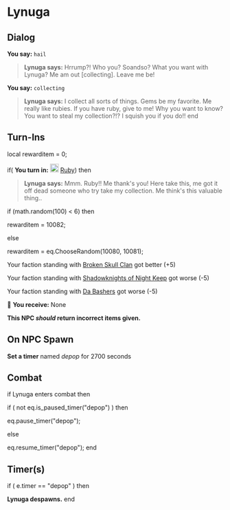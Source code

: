 # Lynuga
## Dialog

**You say:** `hail`



>**Lynuga says:** Hrrump?! Who you? Soandso? What you want with Lynuga? Me am out [collecting]. Leave me be!

**You say:** `collecting`



>**Lynuga says:** I collect all sorts of things. Gems be my favorite. Me really like rubies. If you have ruby, give to me! Why you want to know? You want to steal my collection?!? I squish you if you do!!
end

## Turn-Ins



local rewarditem = 0;



if( **You turn in:** <img style="background:url(/static/icons/blank_slot.gif);width:20px;height:20px;" src="/static/icons/item_964.png" alt="" /> <a
                                href="/item/10035" data-url="10035" class="tooltip-link link">Ruby</a>) then 


>**Lynuga says:** Mmm. Ruby!! Me thank's you! Here take this, me got it off dead someone who try take my collection. Me think's this valuable thing..


if (math.random(100) < 6) then 



rewarditem = 10082; 


else



rewarditem = eq.ChooseRandom(10080, 10081); 



Your faction standing with [Broken Skull Clan](/faction/222) got better (<span class='text-success'>+5</span>)


Your faction standing with [Shadowknights of Night Keep](/faction/308) got worse (<span class='text-danger'>-5</span>)


Your faction standing with [Da Bashers](/faction/235) got worse (<span class='text-danger'>-5</span>)


 &#127873; **You receive:** None 

 

**This NPC *should* return incorrect items given.**

## On NPC Spawn

**Set a timer** named *depop* for 2700 seconds
## Combat

if  Lynuga enters combat  then


if ( not eq.is_paused_timer("depop") ) then



eq.pause_timer("depop");


else


eq.resume_timer("depop");
end

## Timer(s)

if ( e.timer == "depop" ) then


**Lynuga despawns.**
end
